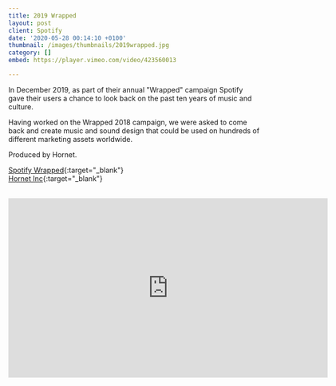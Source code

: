 ```yaml
---
title: 2019 Wrapped
layout: post
client: Spotify
date: '2020-05-28 00:14:10 +0100'
thumbnail: /images/thumbnails/2019wrapped.jpg
category: []
embed: https://player.vimeo.com/video/423560013

---
```


In December 2019, as part of their annual "Wrapped" campaign Spotify gave their users a chance to look back on the past ten years of music and culture.

Having worked on the Wrapped 2018 campaign, we were asked to come back and create music and sound design that could be used on hundreds of different marketing assets worldwide.

Produced by Hornet.

[Spotify Wrapped](https://spotifywrapped.com){:target="_blank"}
<br>
[Hornet Inc](http://hornetinc.com){:target="_blank"}

<br>

<iframe src="https://player.vimeo.com/video/423560783?byline=0&portrait=0" width="640" height="360" frameborder="0" webkitallowfullscreen mozallowfullscreen allowfullscreen></iframe>
